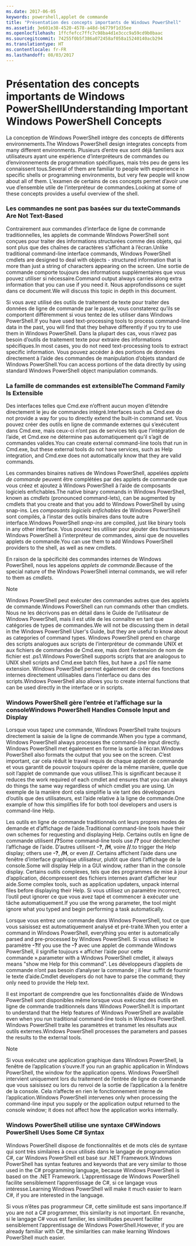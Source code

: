 ```yaml
---
ms.date: 2017-06-05
keywords: powershell,applet de commande
title: "Présentation des concepts importants de Windows PowerShell"
ms.assetid: 3e601e38-4520-4578-a48d-b6779f1d35ee
ms.openlocfilehash: 1ffcfefcc7ffc7c98ba4d1e3ccc9a59cd9b0baac
ms.sourcegitcommit: 74255f0b5f386a072458af058a15240140acb294
ms.translationtype: HT
ms.contentlocale: fr-FR
ms.lasthandoff: 08/03/2017
---
```

# <a name="understanding-important-windows-powershell-concepts"></a><span data-ttu-id="19291-103">Présentation des concepts importants de Windows PowerShell</span><span class="sxs-lookup"><span data-stu-id="19291-103">Understanding Important Windows PowerShell Concepts</span></span>
<span data-ttu-id="19291-104">La conception de Windows PowerShell intègre des concepts de différents environnements.</span><span class="sxs-lookup"><span data-stu-id="19291-104">The Windows PowerShell design integrates concepts from many different environments.</span></span> <span data-ttu-id="19291-105">Plusieurs d’entre eux sont déjà familiers aux utilisateurs ayant une expérience d’interpréteurs de commandes ou d’environnements de programmation spécifiques, mais très peu de gens les connaissent tous.</span><span class="sxs-lookup"><span data-stu-id="19291-105">Several of them are familiar to people with experience in specific shells or programming environments, but very few people will know about all of them.</span></span> <span data-ttu-id="19291-106">L’examen de certains de ces concepts permet d’avoir une vue d’ensemble utile de l’interpréteur de commandes.</span><span class="sxs-lookup"><span data-stu-id="19291-106">Looking at some of these concepts provides a useful overview of the shell.</span></span>

### <a name="commands-are-not-text-based"></a><span data-ttu-id="19291-107">Les commandes ne sont pas basées sur du texte</span><span class="sxs-lookup"><span data-stu-id="19291-107">Commands Are Not Text-Based</span></span>
<span data-ttu-id="19291-108">Contrairement aux commandes d’interface de ligne de commande traditionnelles, les applets de commande Windows PowerShell sont conçues pour traiter des informations structurées comme des objets, qui sont plus que des chaînes de caractères s’affichant à l’écran.</span><span class="sxs-lookup"><span data-stu-id="19291-108">Unlike traditional command-line interface commands, Windows PowerShell cmdlets are designed to deal with objects - structured information that is more than just a string of characters appearing on the screen.</span></span> <span data-ttu-id="19291-109">Une sortie de commande comporte toujours des informations supplémentaires que vous pouvez utiliser si nécessaire.</span><span class="sxs-lookup"><span data-stu-id="19291-109">Command output always carries along extra information that you can use if you need it.</span></span> <span data-ttu-id="19291-110">Nous approfondissons ce sujet dans ce document.</span><span class="sxs-lookup"><span data-stu-id="19291-110">We will discuss this topic in depth in this document.</span></span>

<span data-ttu-id="19291-111">Si vous avez utilisé des outils de traitement de texte pour traiter des données de ligne de commande par le passé, vous constaterez qu’ils se comportent différemment si vous tentez de les utiliser dans Windows PowerShell.</span><span class="sxs-lookup"><span data-stu-id="19291-111">If you have used text-processing tools to process command-line data in the past, you will find that they behave differently if you try to use them in Windows PowerShell.</span></span> <span data-ttu-id="19291-112">Dans la plupart des cas, vous n’avez pas besoin d’outils de traitement texte pour extraire des informations spécifiques.</span><span class="sxs-lookup"><span data-stu-id="19291-112">In most cases, you do not need text-processing tools to extract specific information.</span></span> <span data-ttu-id="19291-113">Vous pouvez accéder à des portions de données directement à l’aide des commandes de manipulation d’objets standard de Windows PowerShell.</span><span class="sxs-lookup"><span data-stu-id="19291-113">You can access portions of the data directly by using standard Windows PowerShell object manipulation commands.</span></span>

### <a name="the-command-family-is-extensible"></a><span data-ttu-id="19291-114">La famille de commandes est extensible</span><span class="sxs-lookup"><span data-stu-id="19291-114">The Command Family Is Extensible</span></span>
<span data-ttu-id="19291-115">Des interfaces telles que Cmd.exe n’offrent aucun moyen d’étendre directement le jeu de commandes intégré.</span><span class="sxs-lookup"><span data-stu-id="19291-115">Interfaces such as Cmd.exe do not provide a way for you to directly extend the built-in command set.</span></span> <span data-ttu-id="19291-116">Vous pouvez créer des outils en ligne de commande externes qui s’exécutent dans Cmd.exe, mais ceux-ci n’ont pas de services tels que l’intégration de l’aide, et Cmd.exe ne détermine pas automatiquement qu’il s’agit de commandes valides.</span><span class="sxs-lookup"><span data-stu-id="19291-116">You can create external command-line tools that run in Cmd.exe, but these external tools do not have services, such as Help integration, and Cmd.exe does not automatically know that they are valid commands.</span></span>

<span data-ttu-id="19291-117">Les commandes binaires natives de Windows PowerShell, appelées *applets de commande* peuvent être complétées par des applets de commande que vous créez et ajoutez à Windows PowerShell à l’aide de composants logiciels enfichables.</span><span class="sxs-lookup"><span data-stu-id="19291-117">The native binary commands in Windows PowerShell, known as *cmdlets* (pronounced command-lets), can be augmented by cmdlets that you create and that you add to Windows PowerShell by using snap-ins.</span></span> <span data-ttu-id="19291-118">Les *composants logiciels enfichables* de Windows PowerShell sont compilés, à l’instar des outils binaires dans toute autre interface.</span><span class="sxs-lookup"><span data-stu-id="19291-118">Windows PowerShell *snap-ins* are compiled, just like binary tools in any other interface.</span></span> <span data-ttu-id="19291-119">Vous pouvez les utiliser pour ajouter des fournisseurs Windows PowerShell à l’interpréteur de commandes, ainsi que de nouvelles applets de commande.</span><span class="sxs-lookup"><span data-stu-id="19291-119">You can use them to add Windows PowerShell providers to the shell, as well as new cmdlets.</span></span>

<span data-ttu-id="19291-120">En raison de la spécificité des commandes internes de Windows PowerShell, nous les appelons *applets de commande*.</span><span class="sxs-lookup"><span data-stu-id="19291-120">Because of the special nature of the Windows PowerShell internal commands, we will refer to them as *cmdlets*.</span></span>

> [!NOTE]
> <span data-ttu-id="19291-121">Windows PowerShell peut exécuter des commandes autres que des applets de commande.</span><span class="sxs-lookup"><span data-stu-id="19291-121">Windows PowerShell can run commands other than cmdlets.</span></span> <span data-ttu-id="19291-122">Nous ne les décrivons pas en détail dans le Guide de l’utilisateur de Windows PowerShell, mais il est utile de les connaître en tant que catégories de types de commandes.</span><span class="sxs-lookup"><span data-stu-id="19291-122">We will not be discussing them in detail in the Windows PowerShell User's Guide, but they are useful to know about as categories of command types.</span></span> <span data-ttu-id="19291-123">Windows PowerShell prend en charge des scripts analogues aux scripts de l’interpréteur de commande UNIX et aux fichiers de commandes de Cmd.exe, mais dont l’extension de nom de fichier est .ps1.</span><span class="sxs-lookup"><span data-stu-id="19291-123">Windows PowerShell supports scripts that are analogous to UNIX shell scripts and Cmd.exe batch files, but have a .ps1 file name extension.</span></span> <span data-ttu-id="19291-124">Windows PowerShell permet également de créer des fonctions internes directement utilisables dans l’interface ou dans des scripts.</span><span class="sxs-lookup"><span data-stu-id="19291-124">Windows PowerShell also allows you to create internal functions that can be used directly in the interface or in scripts.</span></span>

### <a name="windows-powershell-handles-console-input-and-display"></a><span data-ttu-id="19291-125">Windows PowerShell gère l’entrée et l’affichage sur la console</span><span class="sxs-lookup"><span data-stu-id="19291-125">Windows PowerShell Handles Console Input and Display</span></span>
<span data-ttu-id="19291-126">Lorsque vous tapez une commande, Windows PowerShell traite toujours directement la saisie de la ligne de commande.</span><span class="sxs-lookup"><span data-stu-id="19291-126">When you type a command, Windows PowerShell always processes the command-line input directly.</span></span> <span data-ttu-id="19291-127">Windows PowerShell met également en forme la sortie à l’écran.</span><span class="sxs-lookup"><span data-stu-id="19291-127">Windows PowerShell also formats the output that you see on the screen.</span></span> <span data-ttu-id="19291-128">C’est important, car cela réduit le travail requis de chaque applet de commande et vous garantit de pouvoir toujours opérer de la même manière, quelle que soit l’applet de commande que vous utilisez.</span><span class="sxs-lookup"><span data-stu-id="19291-128">This is significant because it reduces the work required of each cmdlet and ensures that you can always do things the same way regardless of which cmdlet you are using.</span></span> <span data-ttu-id="19291-129">Un exemple de la manière dont cela simplifie la vie tant des développeurs d’outils que des utilisateurs, est l’aide relative à la ligne de commande.</span><span class="sxs-lookup"><span data-stu-id="19291-129">One example of how this simplifies life for both tool developers and users is command-line Help.</span></span>

<span data-ttu-id="19291-130">Les outils en ligne de commande traditionnels ont leurs propres modes de demande et d’affichage de l’aide.</span><span class="sxs-lookup"><span data-stu-id="19291-130">Traditional command-line tools have their own schemes for requesting and displaying Help.</span></span> <span data-ttu-id="19291-131">Certains outils en ligne de commande utilisent **/?**</span><span class="sxs-lookup"><span data-stu-id="19291-131">Some command-line tools use **/?**</span></span> <span data-ttu-id="19291-132">pour déclencher l’affichage de l’aide. D’autres utilisent **-?**, **/H**, voire **//**.</span><span class="sxs-lookup"><span data-stu-id="19291-132">to trigger the Help display; others use **-?**, **/H**, or even **//**.</span></span> <span data-ttu-id="19291-133">Certains affichent l’aide dans une fenêtre d’interface graphique utilisateur, plutôt que dans l’affichage de la console.</span><span class="sxs-lookup"><span data-stu-id="19291-133">Some will display Help in a GUI window, rather than in the console display.</span></span> <span data-ttu-id="19291-134">Certains outils complexes, tels que des programmes de mise à jour d’application, décompressent des fichiers internes avant d’afficher leur aide.</span><span class="sxs-lookup"><span data-stu-id="19291-134">Some complex tools, such as application updaters, unpack internal files before displaying their Help.</span></span> <span data-ttu-id="19291-135">Si vous utilisez un paramètre incorrect, l’outil peut ignorer ce que vous avez tapé et commencer à exécuter une tâche automatiquement.</span><span class="sxs-lookup"><span data-stu-id="19291-135">If you use the wrong parameter, the tool might ignore what you typed and begin performing a task automatically.</span></span>

<span data-ttu-id="19291-136">Lorsque vous entrez une commande dans Windows PowerShell, tout ce que vous saisissez est automatiquement analysé et pré-traité.</span><span class="sxs-lookup"><span data-stu-id="19291-136">When you enter a command in Windows PowerShell, everything you enter is automatically parsed and pre-processed by Windows PowerShell.</span></span> <span data-ttu-id="19291-137">Si vous utilisez le paramètre **-?**</span><span class="sxs-lookup"><span data-stu-id="19291-137">If you use the **-?**</span></span> <span data-ttu-id="19291-138">avec une applet de commande Windows PowerShell, il signifie toujours « afficher l’aide pour cette commande ».</span><span class="sxs-lookup"><span data-stu-id="19291-138">parameter with a Windows PowerShell cmdlet, it always means "show me Help for this command".</span></span> <span data-ttu-id="19291-139">Les développeurs d’applets de commande n’ont pas besoin d’analyser la commande ; il leur suffit de fournir le texte d’aide.</span><span class="sxs-lookup"><span data-stu-id="19291-139">Cmdlet developers do not have to parse the command; they only need to provide the Help text.</span></span>

<span data-ttu-id="19291-140">Il est important de comprendre que les fonctionnalités d’aide de Windows PowerShell sont disponibles même lorsque vous exécutez des outils en ligne de commande traditionnels dans Windows PowerShell.</span><span class="sxs-lookup"><span data-stu-id="19291-140">It is important to understand that the Help features of Windows PowerShell are available even when you run traditional command-line tools in Windows PowerShell.</span></span> <span data-ttu-id="19291-141">Windows PowerShell traite les paramètres et transmet les résultats aux outils externes.</span><span class="sxs-lookup"><span data-stu-id="19291-141">Windows PowerShell processes the parameters and passes the results to the external tools.</span></span>

> [!NOTE]
> <span data-ttu-id="19291-142">Si vous exécutez une application graphique dans Windows PowerShell, la fenêtre de l’application s’ouvre.</span><span class="sxs-lookup"><span data-stu-id="19291-142">If you run an graphic application in Windows PowerShell, the window for the application opens.</span></span> <span data-ttu-id="19291-143">Windows PowerShell intervient uniquement lors du traitement de l’entrée de ligne de commande que vous saisissez ou lors du renvoi de la sortie de l’application à la fenêtre de la console. Cela n’affecte en rien le fonctionnement interne de l’application.</span><span class="sxs-lookup"><span data-stu-id="19291-143">Windows PowerShell intervenes only when processing the command-line input you supply or the application output returned to the console window; it does not affect how the application works internally.</span></span>

### <a name="windows-powershell-uses-some-c-syntax"></a><span data-ttu-id="19291-144">Windows PowerShell utilise une syntaxe C#</span><span class="sxs-lookup"><span data-stu-id="19291-144">Windows PowerShell Uses Some C# Syntax</span></span>
<span data-ttu-id="19291-145">Windows PowerShell dispose de fonctionnalités et de mots clés de syntaxe qui sont très similaires à ceux utilisés dans le langage de programmation C#, car Windows PowerShell est basé sur .NET Framework.</span><span class="sxs-lookup"><span data-stu-id="19291-145">Windows PowerShell has syntax features and keywords that are very similar to those used in the C# programming language, because Windows PowerShell is based on the .NET Framework.</span></span> <span data-ttu-id="19291-146">L’apprentissage de Windows PowerShell facilite sensiblement l’apprentissage de C#, si ce langage vous intéresse.</span><span class="sxs-lookup"><span data-stu-id="19291-146">Learning Windows PowerShell will make it much easier to learn C#, if you are interested in the language.</span></span>

<span data-ttu-id="19291-147">Si vous n’êtes pas programmeur C#, cette similitude est sans importance.</span><span class="sxs-lookup"><span data-stu-id="19291-147">If you are not a C# programmer, this similarity is not important.</span></span> <span data-ttu-id="19291-148">En revanche, si le langage C# vous est familier, les similitudes peuvent faciliter sensiblement l’apprentissage de Windows PowerShell.</span><span class="sxs-lookup"><span data-stu-id="19291-148">However, if you are already familiar with C#, the similarities can make learning Windows PowerShell much easier.</span></span>

